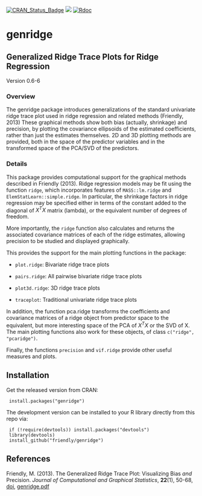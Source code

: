 [![CRAN_Status_Badge](http://www.r-pkg.org/badges/version/genridge)](http://cran.r-project.org/package=genridge)
[![](http://cranlogs.r-pkg.org/badges/grand-total/genridge)](https://cran.r-project.org/package=genridge)
[![Rdoc](http://www.rdocumentation.org/badges/version/genridge)](http://www.rdocumentation.org/packages/genridge)

# genridge

## Generalized Ridge Trace Plots for Ridge Regression

Version 0.6-6

### Overview

The genridge package introduces generalizations of the standard univariate
ridge trace plot used in ridge regression and related methods (Friendly, 2013)  These graphical methods
show both bias (actually, shrinkage) and precision, by plotting the covariance ellipsoids of the estimated
coefficients, rather than just the estimates themselves.  2D and 3D plotting methods are provided,
both in the space of the predictor variables and in the transformed space of the PCA/SVD of the
predictors.  

### Details

This package provides computational support for the graphical methods described in Friendly (2013). Ridge regression models may be fit using the function `ridge`, which incorporates features of `MASS::lm.ridge` and `ElemStatLearn::simple.ridge`. In particular, the shrinkage factors in ridge regression may be specified either in terms of the constant added to the diagonal of $X^T X$ matrix (lambda), or the equivalent number of degrees of freedom.

More importantly, the `ridge` function also calculates and returns the associated covariance matrices of each of the ridge estimates, allowing precision to be studied and displayed graphically.

This provides the support for the main plotting functions in the package:

* `plot.ridge`: Bivariate ridge trace plots

* `pairs.ridge`: All pairwise bivariate ridge trace plots

* `plot3d.ridge`: 3D ridge trace plots

* `traceplot`: Traditional univariate ridge trace plots

In addition, the function pca.ridge transforms the coefficients and covariance matrices of a ridge object from predictor space to the equivalent, but more interesting space of the PCA of $X^T X$ or the SVD of X. The main plotting functions also work for these objects, of class `c("ridge", "pcaridge")`.

Finally, the functions `precision` and `vif.ridge` provide other useful measures and plots.

## Installation

Get the released version from CRAN:

     install.packages("genridge")

The development version can be installed to your R library directly from this repo via:

     if (!require(devtools)) install.packages("devtools")
     library(devtools)
     install_github("friendly/genridge")


## References

Friendly, M. (2013).
The Generalized Ridge Trace Plot: Visualizing Bias *and* Precision.
*Journal of Computational and Graphical Statistics*, **22**(1), 50-68,
[doi](http://dx.doi.org/10.1080/10618600.2012.681237),
[genridge.pdf](http://euclid.psych.yorku.ca/datavis/papers/genridge.pdf)
